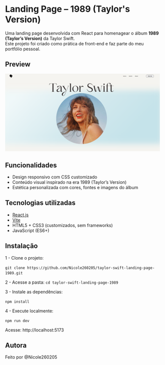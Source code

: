 # Landing Page – 1989 (Taylor's Version)
 

Uma landing page desenvolvida com React para homenagear o álbum **1989 (Taylor’s Version)** da Taylor Swift.  
Este projeto foi criado como prática de front-end e faz parte do meu portfólio pessoal. 

## Preview

![preview do site](./preview.png)

## Funcionalidades

- Design responsivo com CSS customizado
- Conteúdo visual inspirado na era 1989 (Taylor’s Version)
- Estética personalizada com cores, fontes e imagens do álbum

## Tecnologias utilizadas

- [React.js](https://reactjs.org/)
- [Vite](https://vitejs.dev/)
- HTML5 + CSS3 (customizados, sem frameworks)
- JavaScript (ES6+)

## Instalação

1 - Clone o projeto:

`git clone https://github.com/Nicole260205/taylor-swift-landing-page-1989.git` <br>

2 - Acesse a pasta:
`cd taylor-swift-landing-page-1989` <br>

3 - Instale as dependências:

`npm install`

4 - Execute localmente:

`npm run dev`

Acesse: http://localhost:5173

## Autora
Feito por @Nicole260205